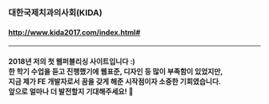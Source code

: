### 대한국제치과의사회(KIDA)
#### http://www.kida2017.com/index.html#
***
#### 2018년 저의 첫 웹퍼블리싱 사이트입니다 :) <br> 한 학기 수업을 듣고 진행했기에 웹표준, 디자인 등 많이 부족함이 있었지만,<br> 지금 제가 FE 개발자로서 꿈을 갖게 해준 시작점이자 소중한 기회였습니다.<br> 앞으로 얼마나 더 발전할지 기대해주세요! 🥰
